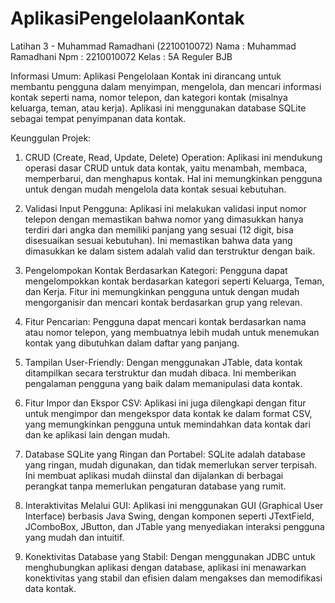 # AplikasiPengelolaanKontak
 Latihan 3 - Muhammad Ramadhani (2210010072)
Nama	: Muhammad Ramadhani
Npm	: 2210010072
Kelas	: 5A Reguler BJB

Informasi Umum: Aplikasi Pengelolaan Kontak ini dirancang untuk membantu pengguna dalam menyimpan, mengelola, dan mencari informasi kontak seperti nama, nomor telepon, dan kategori kontak (misalnya keluarga, teman, atau kerja). Aplikasi ini menggunakan database SQLite sebagai tempat penyimpanan data kontak.

Keunggulan Projek:
1. CRUD (Create, Read, Update, Delete) Operation:
Aplikasi ini mendukung operasi dasar CRUD untuk data kontak, yaitu menambah, membaca, memperbarui, dan menghapus kontak. Hal ini memungkinkan pengguna untuk dengan mudah mengelola data kontak sesuai kebutuhan.

2. Validasi Input Pengguna:
Aplikasi ini melakukan validasi input nomor telepon dengan memastikan bahwa nomor yang dimasukkan hanya terdiri dari angka dan memiliki panjang yang sesuai (12 digit, bisa disesuaikan sesuai kebutuhan).
Ini memastikan bahwa data yang dimasukkan ke dalam sistem adalah valid dan terstruktur dengan baik.

3. Pengelompokan Kontak Berdasarkan Kategori:
Pengguna dapat mengelompokkan kontak berdasarkan kategori seperti Keluarga, Teman, dan Kerja. Fitur ini memungkinkan pengguna untuk dengan mudah mengorganisir dan mencari kontak berdasarkan grup yang relevan.

4. Fitur Pencarian:
Pengguna dapat mencari kontak berdasarkan nama atau nomor telepon, yang membuatnya lebih mudah untuk menemukan kontak yang dibutuhkan dalam daftar yang panjang.

5. Tampilan User-Friendly:
Dengan menggunakan JTable, data kontak ditampilkan secara terstruktur dan mudah dibaca. Ini memberikan pengalaman pengguna yang baik dalam memanipulasi data kontak.

6. Fitur Impor dan Ekspor CSV:
Aplikasi ini juga dilengkapi dengan fitur untuk mengimpor dan mengekspor data kontak ke dalam format CSV, yang memungkinkan pengguna untuk memindahkan data kontak dari dan ke aplikasi lain dengan mudah.

7. Database SQLite yang Ringan dan Portabel:
SQLite adalah database yang ringan, mudah digunakan, dan tidak memerlukan server terpisah. Ini membuat aplikasi mudah diinstal dan dijalankan di berbagai perangkat tanpa memerlukan pengaturan database yang rumit.

8. Interaktivitas Melalui GUI:
Aplikasi ini menggunakan GUI (Graphical User Interface) berbasis Java Swing, dengan komponen seperti JTextField, JComboBox, JButton, dan JTable yang menyediakan interaksi pengguna yang mudah dan intuitif.

9. Konektivitas Database yang Stabil:
Dengan menggunakan JDBC untuk menghubungkan aplikasi dengan database, aplikasi ini menawarkan konektivitas yang stabil dan efisien dalam mengakses dan memodifikasi data kontak.
